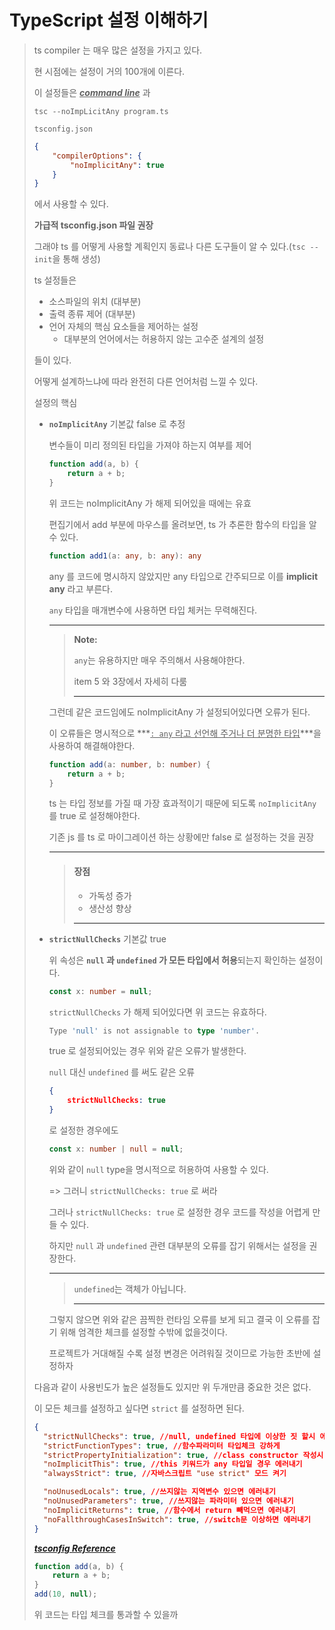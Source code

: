 # TypeScript  설정 이해하기

> ts compiler 는 매우 많은 설정을 가지고 있다. 
>
> 현 시점에는 설정이 거의 100개에 이른다.
>
> 이 설정들은 ***<u>command line</u>*** 과
>
> ```
> tsc --noImpLicitAny program.ts
> ```
>
> `tsconfig.json`
>
> ```json
> {
>     "compilerOptions": {
>         "noImplicitAny": true
>     }
> }
> ```
>
> 에서 사용할 수 있다.
>
> **가급적 tsconfig.json 파일 권장**
>
> 그래야 ts 를 어떻게 사용할 계획인지 동료나 다른 도구들이 알 수 있다.(`tsc --init`을 통해 생성)
>
> ts 설정들은 
>
> * 소스파일의 위치 (대부분)
> * 출력 종류 제어 (대부분)
> * 언어 자체의 핵심 요소들을 제어하는 설정
>   * 대부분의 언어에서는 허용하지 않는 고수준 설계의 설정 
>
> 들이 있다.
>
> 어떻게 설계하느냐에 따라 완전히 다른 언어처럼 느낄 수 있다. 
>
> 
>
> 설정의 핵심
>
> * **`noImplicitAny`** 기본값 false 로 추정
>
>   변수들이 미리 정의된 타입을 가져야 하는지 여부를 제어
>
>   ```ts
>   function add(a, b) {
>       return a + b;
>   }
>   ```
>
>   위 코드는 noImplicitAny 가 해제 되어있을 때에는 유효
>
>   편집기에서 add 부분에 마우스를 올려보면, ts 가 추론한 함수의 타입을 알 수 있다.
>
>   ```ts
>   function add1(a: any, b: any): any
>   ```
>
>   any 를 코드에 명시하지 않았지만 any 타입으로 간주되므로 이를 **implicit any** 라고 부른다. 
>
>   `any` 타입을 매개변수에 사용하면 타입 체커는 무력해진다.
>
>   ****
>
>   > **Note:**
>   >
>   > `any`는 유용하지만 매우 주의해서 사용해야한다. 
>   >
>   > item 5 와 3장에서 자세히 다룸
>   >
>   > ****
>
>   그런데 같은 코드임에도 noImplicitAny 가 설정되어있다면 오류가 된다. 
>
>   이 오류들은 명시적으로 ***<u>`: any` 라고 선언해 주거나 더 분명한 타입</u>***을 사용하여 해결해야한다. 
>
>   ```ts
>   function add(a: number, b: number) {
>       return a + b;
>   }
>   ```
>
>   ts 는 타입 정보를 가질 때 가장 효과적이기 때문에 되도록 `noImplicitAny` 를 true 로 설정해야한다. 
>
>   기존 js 를 ts 로 마이그레이션 하는 상황에만 false 로 설정하는 것을 권장 
>
>   ****
>
>   > #### 장점
>   >
>   > * 가독성 증가
>   > * 생산성 향상
>   >
>   > ****
>
> * **`strictNullChecks`** 기본값 true
>
>   위 속성은 **`null` 과 `undefined` 가 모든 타입에서 허용**되는지 확인하는 설정이다.
>
>   ```ts
>   const x: number = null;
>   ```
>
>   `strictNullChecks` 가 해제 되어있다면 위 코드는 유효하다.
>
>   ```ts
>   Type 'null' is not assignable to type 'number'.
>   ```
>
>   true 로 설정되어있는 경우 위와 같은 오류가 발생한다. 
>
>   `null` 대신 `undefined` 를 써도 같은 오류
>
>   ```json
>   {
>       strictNullChecks: true
>   }
>   ```
>
>   로 설정한 경우에도 
>
>   ```ts
>   const x: number | null = null;
>   ```
>
>   위와 같이 `null` type을 명시적으로 허용하여 사용할 수 있다.
>
>   => 그러니  `strictNullChecks: true` 로 써라
>
>   그러나 `strictNullChecks: true` 로 설정한 경우 코드를 작성을 어렵게 만들 수 있다. 
>
>   하지만 `null` 과 `undefined` 관련 대부분의 오류를 잡기 위해서는 설정을 권장한다.
>
>   ****
>
>   > `undefined`는 객체가 아닙니다.
>   >
>   > ****
>
>   그렇지 않으면 위와 같은 끔찍한 런타임 오류를 보게 되고 결국 이 오류를 잡기 위해 엄격한 체크를 설정할 수밖에 없을것이다.
>
>   프로젝트가 거대해질 수록 설정 변경은 어려워질 것이므로 가능한 초반에 설정하자
>
> 다음과 같이 사용빈도가 높은 설정들도 있지만 위 두개만큼 중요한 것은 없다.
>
> 이 모든 체크를 설정하고 싶다면 `strict` 를 설정하면 된다.
>
> ```json
> {
>   "strictNullChecks": true, //null, undefined 타입에 이상한 짓 할시 에러내기 
>   "strictFunctionTypes": true, //함수파라미터 타입체크 강하게 
>   "strictPropertyInitialization": true, //class constructor 작성시 타입체크 강하게
>   "noImplicitThis": true, //this 키워드가 any 타입일 경우 에러내기
>   "alwaysStrict": true, //자바스크립트 "use strict" 모드 켜기
> 
>   "noUnusedLocals": true, //쓰지않는 지역변수 있으면 에러내기
>   "noUnusedParameters": true, //쓰지않는 파라미터 있으면 에러내기
>   "noImplicitReturns": true, //함수에서 return 빼먹으면 에러내기 
>   "noFallthroughCasesInSwitch": true, //switch문 이상하면 에러내기 
> }
> ```
>
> ***[tsconfig Reference](https://www.typescriptlang.org/tsconfig)***
>
> 
>
> 
>
> 
>
> ```ts
> function add(a, b) {
>     return a + b;
> }
> add(10, null);
> ```
>
> 위 코드는 타입 체크를 통과할 수 있을까





